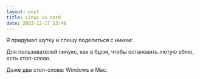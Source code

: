 ```yaml
---
layout: post
title: Linux is hard
date: 2023-12-17 13:48
---
```


Я придумал шутку и спешу поделиться с никем: 

Для пользователей линукс, как в бдсм, чтобы остановить лютую еблю, есть стоп-слово.

Даже два стоп-слова: Windows и Mac.
